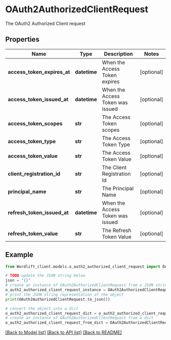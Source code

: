 # OAuth2AuthorizedClientRequest

The OAuth2 Authorized Client request

## Properties

Name | Type | Description | Notes
------------ | ------------- | ------------- | -------------
**access_token_expires_at** | **datetime** | When the Access Token expires | [optional] 
**access_token_issued_at** | **datetime** | When the Access Token was issued | [optional] 
**access_token_scopes** | **str** | The Access Token scopes | [optional] 
**access_token_type** | **str** | The Access Token Type | [optional] 
**access_token_value** | **str** | The Access Token Value | [optional] 
**client_registration_id** | **str** | The Client Registration Id | [optional] 
**principal_name** | **str** | The Principal Name | [optional] 
**refresh_token_issued_at** | **datetime** | When the Access Token was issued | [optional] 
**refresh_token_value** | **str** | The Refresh Token Value | [optional] 

## Example

```python
from Wordlift_client.models.o_auth2_authorized_client_request import OAuth2AuthorizedClientRequest

# TODO update the JSON string below
json = "{}"
# create an instance of OAuth2AuthorizedClientRequest from a JSON string
o_auth2_authorized_client_request_instance = OAuth2AuthorizedClientRequest.from_json(json)
# print the JSON string representation of the object
print(OAuth2AuthorizedClientRequest.to_json())

# convert the object into a dict
o_auth2_authorized_client_request_dict = o_auth2_authorized_client_request_instance.to_dict()
# create an instance of OAuth2AuthorizedClientRequest from a dict
o_auth2_authorized_client_request_from_dict = OAuth2AuthorizedClientRequest.from_dict(o_auth2_authorized_client_request_dict)
```
[[Back to Model list]](../README.md#documentation-for-models) [[Back to API list]](../README.md#documentation-for-api-endpoints) [[Back to README]](../README.md)


